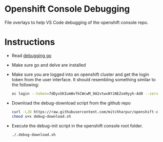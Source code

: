 # Openshift Console Debugging
File overlays to help VS Code debugging of the openshift console repo.


# Instructions
- Read [debugging go](./docs/debugging/debugging-go.md)
- Make sure go and delve are installed
- Make sure you are logged into an openshift cluster and get the login token from the user interface. It should resembling something similar to the following:
  ```sh
  oc login --token=7dDyxSKIumWvfkCWcwM_9A2vtwx8YiNEZsm9yyh-Ad0 --server=https://api.gitops2.devcluster.openshift.com:6443
  ```
- Download the debug-download script from the github repo

  ```sh
  curl -LJO https://raw.githubusercontent.com/mitchharpur/openshift-console-debugging/master/debug-download.sh
  chmod u+x debug-download.sh
  ```
- Execute the debug-init script in the openshift
console root folder.
  ```sh
  ./.debug-download.sh
  ```



